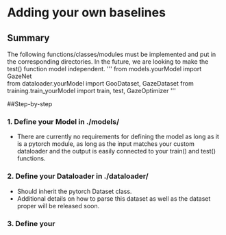 # Adding your own baselines

## Summary
The following functions/classes/modules must be implemented and put in the corresponding directories. In the future, we are looking to make the test() function model independent.
'''
from models.yourModel import GazeNet   
from dataloader.yourModel import GooDataset, GazeDataset
from training.train_yourModel import train, test, GazeOptimizer
'''

##Step-by-step
### 1. Define your Model in ./models/
- There are currently no requirements for defining the model as long as it is a pytorch module, as long as the input matches your custom dataloader and the output is easily connected to your train() and test() functions. 

### 2. Define your Dataloader in ./dataloader/
- Should inherit the pytorch Dataset class.
- Additional details on how to parse this dataset as well as the dataset proper will be released soon.

### 3. Define your 
